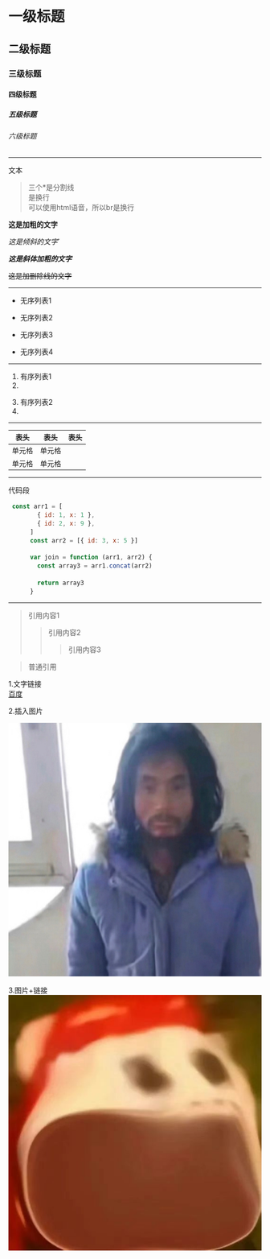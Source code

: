

# 一级标题
## 二级标题
### 三级标题
#### 四级标题
##### 五级标题
###### 六级标题
*** 

文本
> 三个*是分割线
> <br />是换行<br/>
> 可以使用html语音，所以br是换行

**这是加粗的文字**

*这是倾斜的文字*`

***这是斜体加粗的文字***

~~这是加删除线的文字~~
***
* 无序列表1
- 无序列表2
* 无序列表3
- 无序列表4
---
1. 有序列表1
2. 
3) 有序列表2
4) 
---
|  表头   | 表头  |表头|
|  ----  | ----  |----|
| 单元格  | 单元格 |
| 单元格  | 单元格 |

***

代码段
```js
 const arr1 = [
        { id: 1, x: 1 },
        { id: 2, x: 9 },
      ]
      const arr2 = [{ id: 3, x: 5 }]

      var join = function (arr1, arr2) {
        const array3 = arr1.concat(arr2)
        
        return array3
      }
```
---
> 引用内容1
>> 引用内容2
>>> 引用内容3

>普通引用

1.文字链接<br />
[百度](www.baidu.com)

2.插入图片

![图片名称](image.png)

3.图片+链接
[![Alt text](image-1.png)](https://weibo.com/)

                                                                                                                                                                                                                                                                                                                                                                                                                                                                                                                                                                                                                                                                                                                                                                                                                                                                                                                                                                                                                                                                                                                                                                                                                                                                                                                                                                                                                                                                                                                                                                                                                                                                                                                                                                                                                                                                                                                                                                                                                                                                                                                                                                                                                                                                                                                                                                                                                                                                                                                                                                                                                                                                                                                                                                                                                                                                                                                                                                                                                                                                                                                                                                                                                                                                                                                                                                                                                                                                                                                                                                                                                                                                                                                                                                                                                                                                                                                                                                                                                                                                                                                                                                                                                                                                                                                                                                                                                                                                                                                                                                                                                                                                                                                                                                                                                                                                                                                                                                                                                                                                                                                                                                                                  